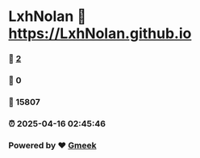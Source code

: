 # LxhNolan :link: https://LxhNolan.github.io 
### :page_facing_up: [2](https://LxhNolan.github.io/tag.html) 
### :speech_balloon: 0 
### :hibiscus: 15807 
### :alarm_clock: 2025-04-16 02:45:46 
### Powered by :heart: [Gmeek](https://github.com/Meekdai/Gmeek)
